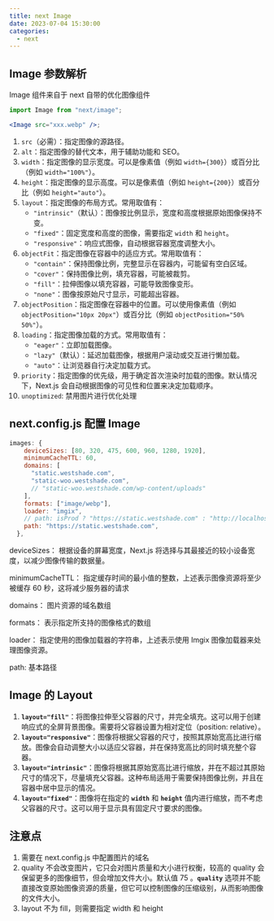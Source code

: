```yaml
---
title: next Image
date: 2023-07-04 15:30:00
categories:
  - next
---
```


## Image 参数解析

Image 组件来自于 next 自带的优化图像组件

```jsx
import Image from "next/image";

<Image src="xxx.webp" />;
```

1. `src`（必需）：指定图像的源路径。
2. `alt`：指定图像的替代文本，用于辅助功能和 SEO。
3. `width`：指定图像的显示宽度。可以是像素值（例如 `width={300}`）或百分比（例如 `width="100%"`）。
4. `height`：指定图像的显示高度。可以是像素值（例如 `height={200}`）或百分比（例如 `height="auto"`）。
5. `layout`：指定图像的布局方式。常用取值有：
   - `"intrinsic"`（默认）：图像按比例显示，宽度和高度根据原始图像保持不变。
   - `"fixed"`：固定宽度和高度的图像，需要指定 `width` 和 `height`。
   - `"responsive"`：响应式图像，自动根据容器宽度调整大小。
6. `objectFit`：指定图像在容器中的适应方式。常用取值有：
   - `"contain"`：保持图像比例，完整显示在容器内，可能留有空白区域。
   - `"cover"`：保持图像比例，填充容器，可能被裁剪。
   - `"fill"`：拉伸图像以填充容器，可能导致图像变形。
   - `"none"`：图像按原始尺寸显示，可能超出容器。
7. `objectPosition`：指定图像在容器中的位置。可以使用像素值（例如 `objectPosition="10px 20px"`）或百分比（例如 `objectPosition="50% 50%"`）。
8. `loading`：指定图像加载的方式。常用取值有：
   - `"eager"`：立即加载图像。
   - `"lazy"`（默认）：延迟加载图像，根据用户滚动或交互进行懒加载。
   - `"auto"`：让浏览器自行决定加载方式。
9. `priority`：指定图像的优先级，用于确定首次渲染时加载的图像。默认情况下，Next.js 会自动根据图像的可见性和位置来决定加载顺序。
10. `unoptimized`: 禁用图片进行优化处理

## next.config.js 配置 Image

```jsx
images: {
    deviceSizes: [80, 320, 475, 600, 960, 1280, 1920],
    minimumCacheTTL: 60,
    domains: [
      "static.westshade.com",
      "static-woo.westshade.com",
      // "static-woo.westshade.com/wp-content/uploads"
    ],
    formats: ["image/webp"],
    loader: "imgix",
    // path: isProd ? "https://static.westshade.com" : "http://localhost:3000",
    path: "https://static.westshade.com",
  },
```

deviceSizes： 根据设备的屏幕宽度，Next.js 将选择与其最接近的较小设备宽度，以减少图像传输的数据量。

minimumCacheTTL： 指定缓存时间的最小值的整数，上述表示图像资源将至少被缓存 60 秒，这将减少服务器的请求

domains： 图片资源的域名数组

formats： 表示指定所支持的图像格式的数组

loader： 指定使用的图像加载器的字符串，上述表示使用 Imgix 图像加载器来处理图像资源。

path: 基本路径

## Image 的 Layout

1. **`layout="fill"`**：将图像拉伸至父容器的尺寸，并完全填充。这可以用于创建响应式的全屏背景图像。需要将父容器设置为相对定位（position: relative）。
2. **`layout="responsive"`**：图像将根据父容器的尺寸，按照其原始宽高比进行缩放。图像会自动调整大小以适应父容器，并在保持宽高比的同时填充整个容器。
3. **`layout="intrinsic"`**：图像将根据其原始宽高比进行缩放，并在不超过其原始尺寸的情况下，尽量填充父容器。这种布局适用于需要保持图像比例，并且在容器中居中显示的情况。
4. **`layout="fixed"`**：图像将在指定的 **`width`** 和 **`height`** 值内进行缩放，而不考虑父容器的尺寸。这可以用于显示具有固定尺寸要求的图像。

## 注意点

1. 需要在 next.config.js 中配置图片的域名
2. quality 不会改变图片，它只会对图片质量和大小进行权衡，较高的 quality 会保留更多的图像细节，但会增加文件大小。默认值 75 。**`quality`** 选项并不能直接改变原始图像资源的质量，但它可以控制图像的压缩级别，从而影响图像的文件大小。
3. layout 不为 fill，则需要指定 width 和 height
